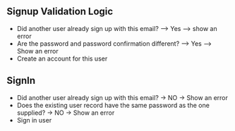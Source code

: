 ## Signup Validation Logic

- Did another user already sign up with this email? --> Yes --> show an error
- Are the password and password confirmation different? --> Yes --> Show an error
- Create an account for this user


## SignIn 

- Did another user already sign up with this email? -> NO -> Show an error
- Does the existing user record have the same password as the one supplied? -> NO -> Show an error
- Sign in user